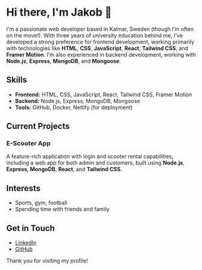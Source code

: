 # Hi there, I'm Jakob 👋

I'm a passionate web developer based in Kalmar, Sweden (though I’m often on the move!). With three years of university education behind me, I've developed a strong preference for frontend development, working primarily with technologies like **HTML**, **CSS**, **JavaScript**, **React**, **Tailwind CSS**, and **Framer Motion**. I’m also experienced in backend development, working with **Node.js**, **Express**, **MongoDB**, and **Mongoose**.

## Skills
- **Frontend:** HTML, CSS, JavaScript, React, Tailwind CSS, Framer Motion
- **Backend:** Node.js, Express, MongoDB, Mongoose
- **Tools:** GitHub, Docker, Netlify (for deployment)

## Current Projects
### E-Scooter App
A feature-rich application with login and scooter rental capabilities, including a web app for both admin and customers, built using **Node.js**, **Express**, **MongoDB**, **React**, and **Tailwind CSS**.

## Interests
- Sports, gym, football
- Spending time with friends and family

## Get in Touch
- [LinkedIn]([https://www.linkedin.com/in/jakoberiksson](https://www.linkedin.com/in/jakob-eriksson-60904b207/))
- [GitHub](https://github.com/jkberiksson)

Thank you for visiting my profile!

